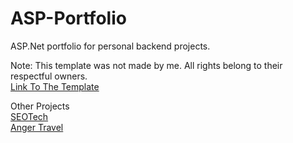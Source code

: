# ASP-Portfolio
ASP.Net portfolio for personal backend projects.

Note: This template was not made by me. All rights belong to their respectful owners. <br>
[Link To The Template](https://htmlcodex.com/law-firm-website-template/)

Other Projects <br>
[SEOTech](https://github.com/KomoGit/ASP-Portfolio/tree/SEOTECH-Web-Page) <br>
[Anger Travel](https://github.com/KomoGit/ASP-Portfolio/tree/Anger-Travel-Tour)
